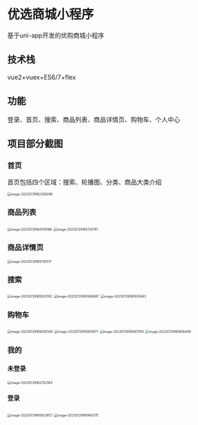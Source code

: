 # 优选商城小程序

基于uni-app开发的优购商城小程序

## 技术栈
vue2+vuex+ES6/7+flex

## 功能

登录、首页、搜索、商品列表、商品详情页、购物车、个人中心

## 项目部分截图

### 首页

首页包括四个区域：搜索、轮播图、分类、商品大类介绍

<img src="README.assets/image-20230729162358298.png" alt="image-20230729162358298" style="zoom:50%;" />



### 商品列表

<img src="README.assets/image-20230729162515066.png" alt="image-20230729162515066" style="zoom:50%;" />

<img src="README.assets/image-20230729165724761.png" alt="image-20230729165724761" style="zoom:50%;" />

### 商品详情页

<img src="README.assets/image-20230729165705517.png" alt="image-20230729165705517" style="zoom:50%;" />

### 搜索

<img src="README.assets/image-20230729165520742.png" alt="image-20230729165520742" style="zoom:50%;" />

<img src="README.assets/image-20230729165548087.png" alt="image-20230729165548087" style="zoom:50%;" />

<img src="README.assets/image-20230729165505443.png" alt="image-20230729165505443" style="zoom:50%;" />

### 购物车

<img src="README.assets/image-20230729165830340.png" alt="image-20230729165830340" style="zoom:50%;" />

<img src="README.assets/image-20230729165815871.png" alt="image-20230729165815871" style="zoom:50%;" />

<img src="README.assets/image-20230729165801183.png" alt="image-20230729165801183" style="zoom:50%;" />

<img src="README.assets/image-20230729165858449.png" alt="image-20230729165858449" style="zoom:50%;" />



### 我的

#### 未登录

<img src="README.assets/image-20230729162702383.png" alt="image-20230729162702383" style="zoom:50%;" />

#### 登录

<img src="README.assets/image-20230729165923973.png" alt="image-20230729165923973" style="zoom:50%;" />

<img src="README.assets/image-20230729165942175.png" alt="image-20230729165942175" style="zoom:50%;" />



